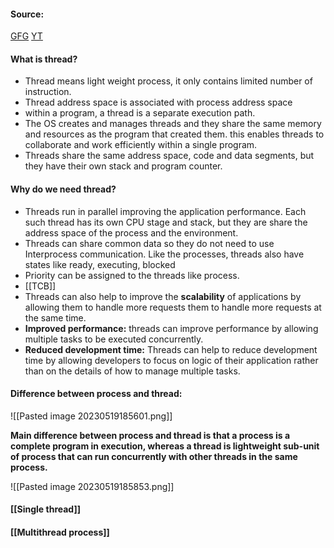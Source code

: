 #### Source:
[GFG](https://www.geeksforgeeks.org/thread-in-operating-system/)
[YT](https://www.youtube.com/watch?v=x1tg2YUCs-c&list=PLXj4XH7LcRfDrdQuJTHIPmKMpa7eYVaPm&index=15)


#### What is thread?

* Thread means light weight process, it only contains limited number of instruction.
* Thread address space is associated with process address space
* within a program, a thread is a separate execution path.
* The OS creates and manages threads and they share the same memory and resources as the program that created them. this enables threads to collaborate and work efficiently within a single program.
* Threads share the same address space, code and data segments, but they have their own stack and program counter.

#### Why do we need thread?

* Threads run in parallel improving the application performance. Each such thread has its own CPU stage and stack, but they are share the address space of the process and the environment.
* Threads can share common data so they do not need to use Interprocess communication. Like the processes, threads also have states like ready, executing, blocked
* Priority can be assigned to the threads like process.
* [[TCB]]
* Threads can also help to improve the **scalability** of applications by allowing them to handle more requests them to handle more requests at the same time.
* **Improved performance:** threads can improve performance by allowing multiple tasks to be executed concurrently.
* **Reduced development time:** Threads can help to reduce development time by allowing developers to focus on logic of their application rather than on the details of how to manage multiple tasks.

#### Difference between process and thread:

![[Pasted image 20230519185601.png]]

**Main difference between process and thread is that a process is a complete program in execution, whereas a thread is lightweight sub-unit of process that can run concurrently with other threads in the same process.**

![[Pasted image 20230519185853.png]]


#### [[Single thread]]

#### [[Multithread process]]




